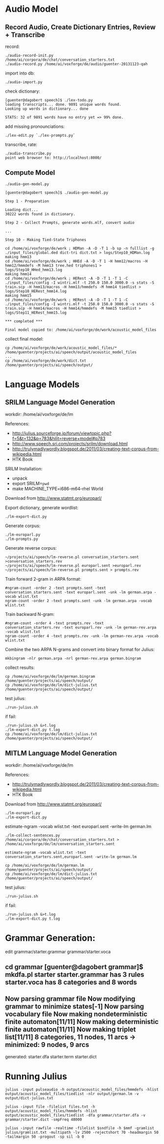 Audio Model
===========

Record Audio, Create Dictionary Entries, Review + Transcribe
------------------------------------------------------------

record:

    ./audio-record-init.py /home/ai/corpora/de/chat/conversation_starters.txt 
    ./audio-record.py /home/ai/voxforge/de/audio/guenter-20131123-qah

import into db:

    ./audio-import.py

check dictionary:

    [guenter@dagobert speech]$ ./lex-todo.py 
    loading transcripts... done. 9891 unique words found.
    Looking up words in dictionary... done

    STATS: 32 of 9891 words have no entry yet => 99% done.

add missing pronounciations:

    ./lex-edit.py `./lex-prompts.py`

transcribe, rate:

    ./audio-transcribe.py 
    point web browser to: http://localhost:8000/


Compute Model
-------------

    ./audio-gen-model.py

    [guenter@dagobert speech]$ ./audio-gen-model.py
    
    Step 1 - Preparation
    
    Loading dict...
    30222 words found in dictionary.
    
    Step 2 - Collect Prompts, generate words.mlf, convert audio
    
    ...
    
    Step 10 - Making Tied-State Triphones
    
    cd /home/ai/voxforge/de/work ; HDMan -A -D -T 1 -b sp -n fulllist -g ./input_files/global.ded dict-tri dict.txt > logs/Step10_HDMan.log
    making hmm13
    cd /home/ai/voxforge/de/work ; HHEd -A -D -T 1 -H hmm12/macros -H hmm12/hmmdefs -M hmm13 tree.hed triphones1 > logs/Step10_HHed_hmm13.log
    making hmm14
    cd /home/ai/voxforge/de/work ; HERest -A -D -T 1 -T 1 -C ./input_files/config -I wintri.mlf -t 250.0 150.0 3000.0 -s stats -S train.scp -H hmm13/macros -H hmm13/hmmdefs -M hmm14 tiedlist > logs/Step10_HERest_hmm14.log
    making hmm15
    cd /home/ai/voxforge/de/work ; HERest -A -D -T 1 -T 1 -C ./input_files/config -I wintri.mlf -t 250.0 150.0 3000.0 -s stats -S train.scp -H hmm14/macros -H hmm14/hmmdefs -M hmm15 tiedlist > logs/Step11_HERest_hmm15.log
    
    *** completed ***

    Final model copied to: /home/ai/voxforge/de/work/acoustic_model_files

collect final model:

    cp /home/ai/voxforge/de/work/acoustic_model_files/* /home/guenter/projects/ai/speech/output/acoustic_model_files
    ...
    cp /home/ai/voxforge/de/work/dict.txt /home/guenter/projects/ai/speech/output/


Language Models
===============

SRILM Language Model Generation
-------------------------------

workdir: /home/ai/voxforge/de/lm

References:
* http://julius.sourceforge.jp/forum/viewtopic.php?f=5&t=132&p=783&hilit=reverse+model#p783
* http://www.speech.sri.com/projects/srilm/download.html
* http://trulymadlywordly.blogspot.de/2011/03/creating-text-corpus-from-wikipedia.html
* HTK Book

SRILM Installation:
* unpack
* export SRILM=`pwd`
* make MACHINE_TYPE=i686-m64-rhel World

Download from http://www.statmt.org/europarl/

Export dictionary, generate wordlist:

    ./lm-export-dict.py

Generate corpus:

    ./lm-europarl.py
    ./lm-prompts.py 

Generate reverse corpus:

    ~/projects/ai/speech/lm-reverse.pl conversation_starters.sent >conversation_starters.rev
    ~/projects/ai/speech/lm-reverse.pl europarl.sent >europarl.rev
    ~/projects/ai/speech/lm-reverse.pl prompts.sent > prompts.rev

Train forward 2-gram in ARPA format:

    #ngram-count -order 2 -text prompts.sent -text conversation_starters.sent -text europarl.sent -unk -lm german.arpa -vocab wlist.txt
    ngram-count -order 2 -text prompts.sent -unk -lm german.arpa -vocab wlist.txt

Train backward N-gram:

    #ngram-count -order 4 -text prompts.rev -text conversation_starters.rev -text europarl.rev -unk -lm german-rev.arpa -vocab wlist.txt
    ngram-count -order 4 -text prompts.rev -unk -lm german-rev.arpa -vocab wlist.txt

Combine the two ARPA N-grams and convert into binary format for Julius:

    mkbingram -nlr german.arpa -nrl german-rev.arpa german.bingram

collect results:

    cp /home/ai/voxforge/de/lm/german.bingram /home/guenter/projects/ai/speech/output/
    cp /home/ai/voxforge/de/lm/dict-julius.txt /home/guenter/projects/ai/speech/output/

test julius:

    ./run-julius.sh

if fail:

    ./run-julius.sh &>t.log
    ./lm-export-dict.py t.log
    cp /home/ai/voxforge/de/lm/dict-julius.txt /home/guenter/projects/ai/speech/output/


MITLM Language Model Generation
-------------------------------

workdir: /home/ai/voxforge/de/lm

References:

* http://trulymadlywordly.blogspot.de/2011/03/creating-text-corpus-from-wikipedia.html
* HTK Book

Download from http://www.statmt.org/europarl/

    ./lm-europarl.py
    ./lm-export-dict.py

estimate-ngram -vocab wlist.txt -text europarl.sent -write-lm german.lm

    ./lm-collect-sentences.py /home/ai/corpora/de/chat/conversation_starters.txt > /home/ai/voxforge/de/lm/conversation_starters.sent

    estimate-ngram -vocab wlist.txt -text conversation_starters.sent,europarl.sent -write-lm german.lm

    cp /home/ai/voxforge/de/lm/german.lm /home/guenter/projects/ai/speech/output/
    cp /home/ai/voxforge/de/lm/dict-julius.txt /home/guenter/projects/ai/speech/output/


test julius:

    ./run-julius.sh

if fail:

    ./run-julius.sh &>t.log
    ./lm-export-dict.py t.log


Grammar Generation:
===================

edit grammar/starter.grammar
     grammar/starter.voca

cd grammar
[guenter@dagobert grammar]$ mkdfa.pl starter
starter.grammar has 3 rules
starter.voca    has 8 categories and 8 words
---
Now parsing grammar file
Now modifying grammar to minimize states[-1]
Now parsing vocabulary file
Now making nondeterministic finite automaton[11/11]
Now making deterministic finite automaton[11/11] 
Now making triplet list[11/11]
8 categories, 11 nodes, 11 arcs
-> minimized: 9 nodes, 9 arcs
---
generated: starter.dfa starter.term starter.dict




Running Julius
==============

    julius -input pulseaudio -h output/acoustic_model_files/hmmdefs -hlist output/acoustic_model_files/tiedlist -nlr output/german.lm -v output/dict-julius.txt

    julius -input file -filelist files.txt -h output/acoustic_model_files/hmmdefs -hlist output/acoustic_model_files/tiedlist -dfa grammar/starter.dfa -v grammar/starter.dict -smpFreq 48000

    julius -input rawfile -realtime -filelist $sndfile -h $mmf -gramlist julius/gramlist.txt -multipath -lv 2500 -rejectshort 70 -headmargin 50 -tailmargin 50 -progout -sp sil -b 0

